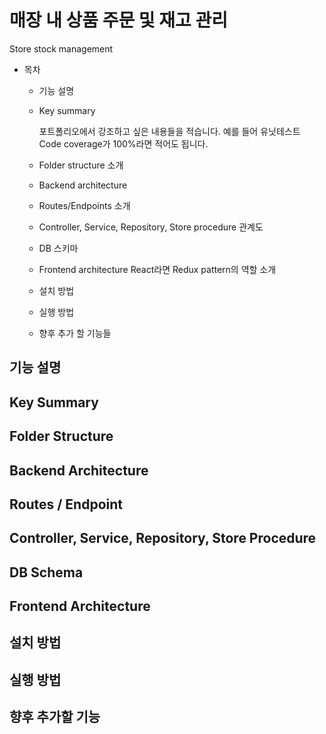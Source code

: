 # 매장 내 상품 주문 및 재고 관리
Store stock management

- 목차
  - 기능 설명
  - Key summary

    포트폴리오에서 강조하고 싶은 내용들을 적습니다. 예를 들어 유닛테스트 Code coverage가 100%라면 적어도 됩니다.

  - Folder structure 소개
  - Backend architecture
  - Routes/Endpoints 소개
  - Controller, Service, Repository, Store procedure 관계도
  - DB 스키마
  - Frontend architecture
    React라면 Redux pattern의 역할 소개
  - 설치 방법
  - 실행 방법
  - 향후 추가 할 기능들



## 기능 설명

## Key Summary

## Folder Structure

## Backend Architecture

## Routes / Endpoint

## Controller, Service, Repository, Store Procedure

## DB Schema

## Frontend Architecture

## 설치 방법

## 실행 방법

## 향후 추가할 기능